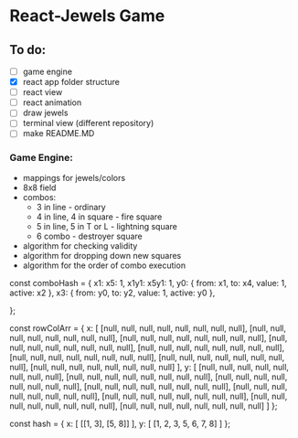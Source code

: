 # React-Jewels Game

## To do:
- [ ] game engine
- [x] react app folder structure
- [ ] react view
- [ ] react animation
- [ ] draw jewels
- [ ] terminal view (different repository)
- [ ] make README.MD

### Game Engine:
- mappings for jewels/colors
- 8x8 field
- combos:
  - 3 in line - ordinary
  - 4 in line, 4 in square - fire square
  - 5 in line, 5 in T or L - lightning square
  - 6 combo - destroyer square
- algorithm for checking validity
- algorithm for dropping down new squares
- algorithm for the order of combo execution

const comboHash = {
    x1: x5: 1,
    x1y1: x5y1: 1,
    y0: {
        from: x1,
        to: x4,
        value: 1,
        active: x2
    },
    x3: {
        from: y0,
        to: y2,
        value: 1,
        active: y0
    },

};

const rowColArr = {
    x: [
        [null, null, null, null, null, null, null, null],
        [null, null, null, null, null, null, null, null],
        [null, null, null, null, null, null, null, null],
        [null, null, null, null, null, null, null, null],
        [null, null, null, null, null, null, null, null],
        [null, null, null, null, null, null, null, null],
        [null, null, null, null, null, null, null, null],
        [null, null, null, null, null, null, null, null]
    ],
    y: [
        [null, null, null, null, null, null, null, null],
        [null, null, null, null, null, null, null, null],
        [null, null, null, null, null, null, null, null],
        [null, null, null, null, null, null, null, null],
        [null, null, null, null, null, null, null, null],
        [null, null, null, null, null, null, null, null],
        [null, null, null, null, null, null, null, null],
        [null, null, null, null, null, null, null, null]
    ]
};

const hash = {
    x: [
        [[1, 3], [5, 8]]
    ],
    y: [
        [1, 2, 3, 5, 6, 7, 8]
    ]
};
